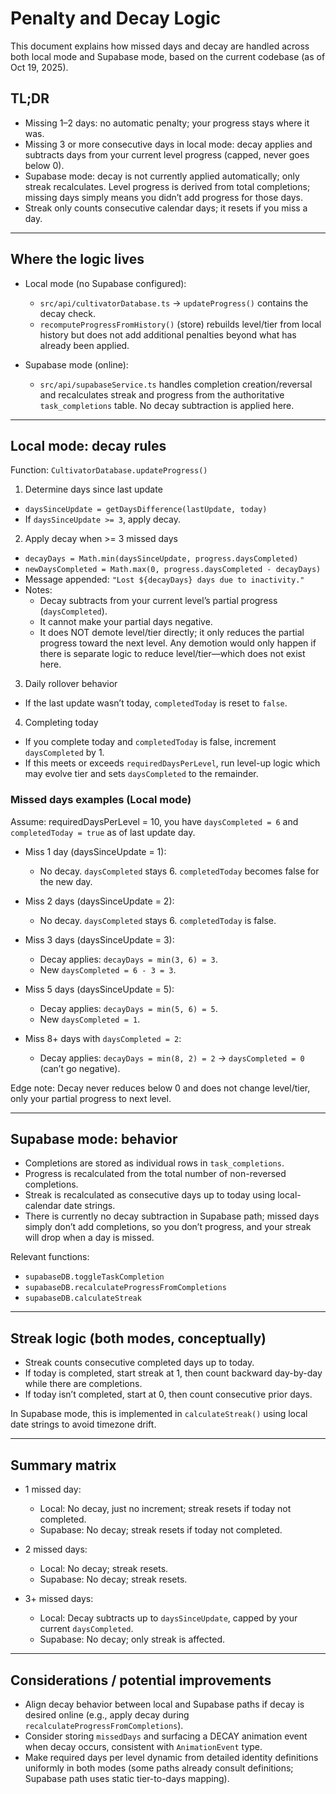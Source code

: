# Penalty and Decay Logic

This document explains how missed days and decay are handled across both local mode and Supabase mode, based on the current codebase (as of Oct 19, 2025).

## TL;DR
- Missing 1–2 days: no automatic penalty; your progress stays where it was.
- Missing 3 or more consecutive days in local mode: decay applies and subtracts days from your current level progress (capped, never goes below 0).
- Supabase mode: decay is not currently applied automatically; only streak recalculates. Level progress is derived from total completions; missing days simply means you didn’t add progress for those days.
- Streak only counts consecutive calendar days; it resets if you miss a day.

---

## Where the logic lives

- Local mode (no Supabase configured):
  - `src/api/cultivatorDatabase.ts` → `updateProgress()` contains the decay check.
  - `recomputeProgressFromHistory()` (store) rebuilds level/tier from local history but does not add additional penalties beyond what has already been applied.

- Supabase mode (online):
  - `src/api/supabaseService.ts` handles completion creation/reversal and recalculates streak and progress from the authoritative `task_completions` table. No decay subtraction is applied here.

---

## Local mode: decay rules

Function: `CultivatorDatabase.updateProgress()`

1) Determine days since last update
- `daysSinceUpdate = getDaysDifference(lastUpdate, today)`
- If `daysSinceUpdate >= 3`, apply decay.

2) Apply decay when >= 3 missed days
- `decayDays = Math.min(daysSinceUpdate, progress.daysCompleted)`
- `newDaysCompleted = Math.max(0, progress.daysCompleted - decayDays)`
- Message appended: `"Lost ${decayDays} days due to inactivity."`
- Notes:
  - Decay subtracts from your current level’s partial progress (`daysCompleted`).
  - It cannot make your partial days negative.
  - It does NOT demote level/tier directly; it only reduces the partial progress toward the next level. Any demotion would only happen if there is separate logic to reduce level/tier—which does not exist here.

3) Daily rollover behavior
- If the last update wasn’t today, `completedToday` is reset to `false`.

4) Completing today
- If you complete today and `completedToday` is false, increment `daysCompleted` by 1.
- If this meets or exceeds `requiredDaysPerLevel`, run level-up logic which may evolve tier and sets `daysCompleted` to the remainder.

### Missed days examples (Local mode)

Assume: requiredDaysPerLevel = 10, you have `daysCompleted = 6` and `completedToday = true` as of last update day.

- Miss 1 day (daysSinceUpdate = 1):
  - No decay. `daysCompleted` stays 6. `completedToday` becomes false for the new day.

- Miss 2 days (daysSinceUpdate = 2):
  - No decay. `daysCompleted` stays 6. `completedToday` is false.

- Miss 3 days (daysSinceUpdate = 3):
  - Decay applies: `decayDays = min(3, 6) = 3`.
  - New `daysCompleted = 6 - 3 = 3`.

- Miss 5 days (daysSinceUpdate = 5):
  - Decay applies: `decayDays = min(5, 6) = 5`.
  - New `daysCompleted = 1`.

- Miss 8+ days with `daysCompleted = 2`:
  - Decay applies: `decayDays = min(8, 2) = 2` → `daysCompleted = 0` (can’t go negative).

Edge note: Decay never reduces below 0 and does not change level/tier, only your partial progress to next level.

---

## Supabase mode: behavior

- Completions are stored as individual rows in `task_completions`.
- Progress is recalculated from the total number of non-reversed completions.
- Streak is recalculated as consecutive days up to today using local-calendar date strings.
- There is currently no decay subtraction in Supabase path; missed days simply don’t add completions, so you don’t progress, and your streak will drop when a day is missed.

Relevant functions:
- `supabaseDB.toggleTaskCompletion`
- `supabaseDB.recalculateProgressFromCompletions`
- `supabaseDB.calculateStreak`

---

## Streak logic (both modes, conceptually)

- Streak counts consecutive completed days up to today.
- If today is completed, start streak at 1, then count backward day-by-day while there are completions.
- If today isn’t completed, start at 0, then count consecutive prior days.

In Supabase mode, this is implemented in `calculateStreak()` using local date strings to avoid timezone drift.

---

## Summary matrix

- 1 missed day:
  - Local: No decay, just no increment; streak resets if today not completed.
  - Supabase: No decay; streak resets if today not completed.

- 2 missed days:
  - Local: No decay; streak resets.
  - Supabase: No decay; streak resets.

- 3+ missed days:
  - Local: Decay subtracts up to `daysSinceUpdate`, capped by your current `daysCompleted`.
  - Supabase: No decay; only streak is affected.

---

## Considerations / potential improvements

- Align decay behavior between local and Supabase paths if decay is desired online (e.g., apply decay during `recalculateProgressFromCompletions`).
- Consider storing `missedDays` and surfacing a DECAY animation event when decay occurs, consistent with `AnimationEvent` type.
- Make required days per level dynamic from detailed identity definitions uniformly in both modes (some paths already consult definitions; Supabase path uses static tier-to-days mapping).
